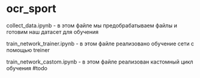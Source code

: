 # ocr_sport

collect_data.ipynb - в этом файле мы предобрабатываем файлы и готовим наш датасет для обучения

train_network_trainer.ipynb - в этом файле реализовано обучение сети с помощью treiner

train_network_castom.ipynb - в этом файле реализован кастомный цикл обучения #todo

